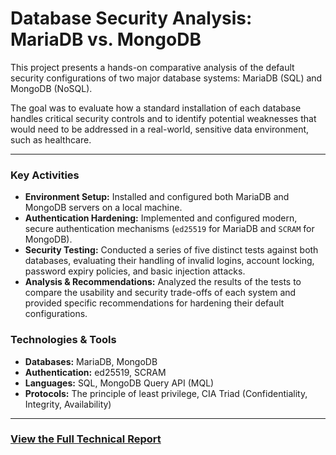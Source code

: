 # Database Security Analysis: MariaDB vs. MongoDB

This project presents a hands-on comparative analysis of the default security configurations of two major database systems: MariaDB (SQL) and MongoDB (NoSQL).

The goal was to evaluate how a standard installation of each database handles critical security controls and to identify potential weaknesses that would need to be addressed in a real-world, sensitive data environment, such as healthcare.

---

### Key Activities

* **Environment Setup:** Installed and configured both MariaDB and MongoDB servers on a local machine.
* **Authentication Hardening:** Implemented and configured modern, secure authentication mechanisms (`ed25519` for MariaDB and `SCRAM` for MongoDB).
* **Security Testing:** Conducted a series of five distinct tests against both databases, evaluating their handling of invalid logins, account locking, password expiry policies, and basic injection attacks.
* **Analysis & Recommendations:** Analyzed the results of the tests to compare the usability and security trade-offs of each system and provided specific recommendations for hardening their default configurations.

### Technologies & Tools
* **Databases:** MariaDB, MongoDB
* **Authentication:** ed25519, SCRAM
* **Languages:** SQL, MongoDB Query API (MQL)
* **Protocols:** The principle of least privilege, CIA Triad (Confidentiality, Integrity, Availability)

---

### [View the Full Technical Report](./Database-Security-Analysis-MariaDB-vs-MondoDB.pdf)
